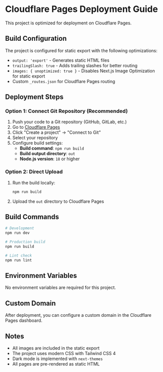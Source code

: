 # Cloudflare Pages Deployment Guide

This project is optimized for deployment on Cloudflare Pages.

## Build Configuration

The project is configured for static export with the following optimizations:
- `output: 'export'` - Generates static HTML files
- `trailingSlash: true` - Adds trailing slashes for better routing
- `images: { unoptimized: true }` - Disables Next.js Image Optimization for static export
- Custom `_routes.json` for Cloudflare Pages routing

## Deployment Steps

### Option 1: Connect Git Repository (Recommended)

1. Push your code to a Git repository (GitHub, GitLab, etc.)
2. Go to [Cloudflare Pages](https://pages.cloudflare.com/)
3. Click "Create a project" → "Connect to Git"
4. Select your repository
5. Configure build settings:
   - **Build command**: `npm run build`
   - **Build output directory**: `out`
   - **Node.js version**: `18` or higher

### Option 2: Direct Upload

1. Run the build locally:
   ```bash
   npm run build
   ```
2. Upload the `out` directory to Cloudflare Pages

## Build Commands

```bash
# Development
npm run dev

# Production build
npm run build

# Lint check
npm run lint
```

## Environment Variables

No environment variables are required for this project.

## Custom Domain

After deployment, you can configure a custom domain in the Cloudflare Pages dashboard.

## Notes

- All images are included in the static export
- The project uses modern CSS with Tailwind CSS 4
- Dark mode is implemented with `next-themes`
- All pages are pre-rendered as static HTML